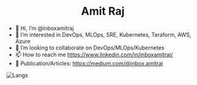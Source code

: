 
   <h1 align="center">Amit Raj</h1>  

- 👋 Hi, I’m @inboxamitraj
- 👀 I’m interested in DevOps, MLOps, SRE, Kubernetes, Teraform, AWS, Azure
- 💞️ I’m looking to collaborate on DevOps/MLOps/Kubernetes
- 📫 How to reach me https://www.linkedin.com/in/inboxamitraj/  
- 📝 Publication/Articles: https://medium.com/@inbox.amitraj
  
![Langs](https://github-readme-stats.vercel.app/api/top-langs/?username=inboxamitraj&layout=compact&hide=html,css)

<!---
inboxamitraj/inboxamitraj is a ✨ special ✨ repository because its `README.md` (this file) appears on your GitHub profile.
You can click the Preview link to take a look at your changes.
--->
